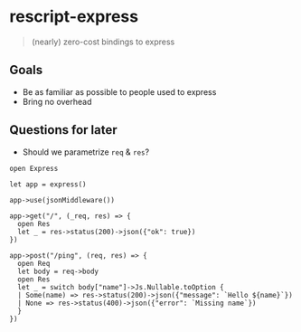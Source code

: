 # rescript-express

> (nearly) zero-cost bindings to express 

## Goals

- Be as familiar as possible to people used to express
- Bring no overhead

## Questions for later

- Should we parametrize `req` & `res`?

```rescript
open Express

let app = express()

app->use(jsonMiddleware())

app->get("/", (_req, res) => {
  open Res
  let _ = res->status(200)->json({"ok": true})
})

app->post("/ping", (req, res) => {
  open Req
  let body = req->body
  open Res
  let _ = switch body["name"]->Js.Nullable.toOption {
  | Some(name) => res->status(200)->json({"message": `Hello ${name}`})
  | None => res->status(400)->json({"error": `Missing name`})
  }
})
````